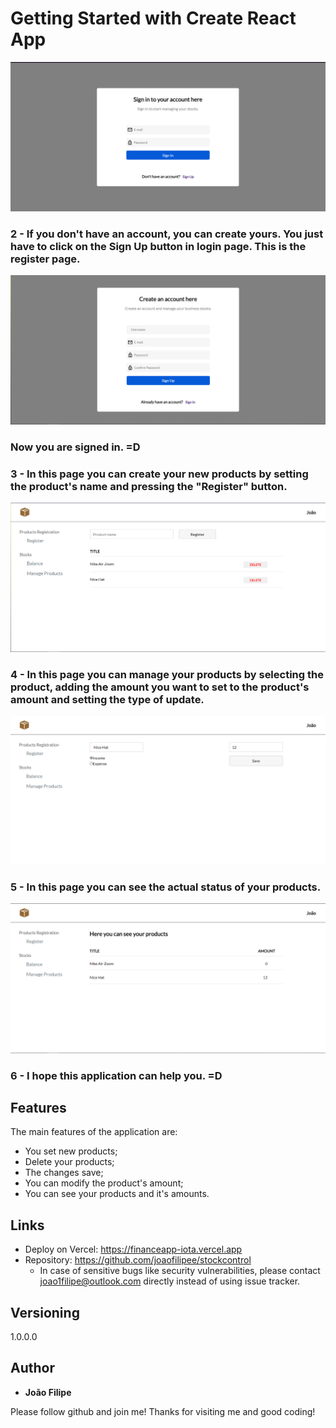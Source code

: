 # Getting Started with Create React App

![Login Page](https://github.com/joaofilipee/stockcontrol/blob/main/public/readme/loginpage.png)

### 2 - If you don't have an account, you can create yours. You just have to click on the Sign Up button in login page. This is the register page.

![Register Page](https://github.com/joaofilipee/stockcontrol/blob/main/public/readme/registerpage.png)

### Now you are signed in. =D

### 3 - In this page you can create your new products by setting the product's name and pressing the "Register" button.

![Register Products Page](https://github.com/joaofilipee/stockcontrol/blob/main/public/readme/registerproductspage.png)

### 4 - In this page you can manage your products by selecting the product, adding the amount you want to set to the product's amount and setting the type of update.

![Manage Products](https://github.com/joaofilipee/stockcontrol/blob/main/public/readme/manageproductspage.png)

### 5 - In this page you can see the actual status of your products.

![Balance Page](https://github.com/joaofilipee/stockcontrol/blob/main/public/readme/balancepage.png)

### 6 - I hope this application can help you. =D

## Features

The main features of the application are:
 - You set new products;
 - Delete your products;
 - The changes save;
 - You can modify the product's amount;
 - You can see your products and it's amounts.

## Links
  - Deploy on Vercel: https://financeapp-iota.vercel.app
  - Repository: https://github.com/joaofilipee/stockcontrol
    - In case of sensitive bugs like security vulnerabilities, please contact
      joao1filipe@outlook.com directly instead of using issue tracker.

  ## Versioning

  1.0.0.0


  ## Author

  * **João Filipe** 

  Please follow github and join me!
  Thanks for visiting me and good coding!
